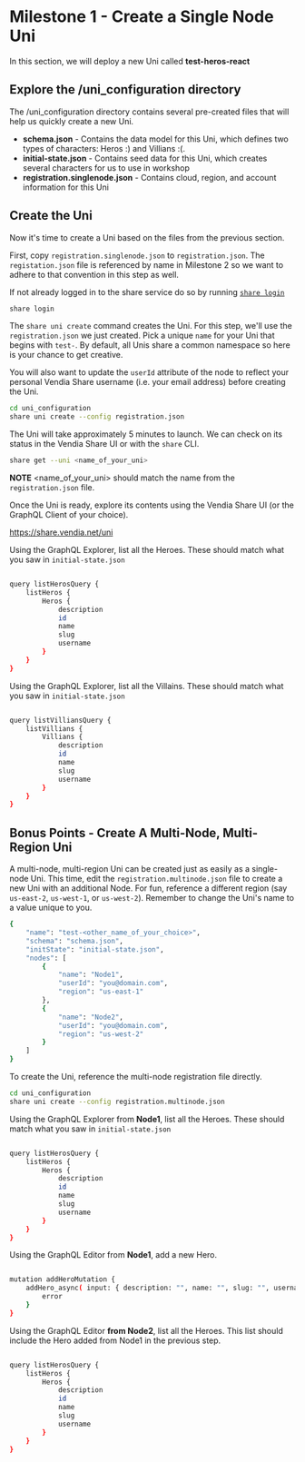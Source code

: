 # Milestone 1 - Create a Single Node Uni
In this section, we will deploy a new Uni called **test-heros-react**

## Explore the /uni_configuration directory
The /uni_configuration directory contains several pre-created files that will help us quickly create a new Uni.

* __schema.json__ - Contains the data model for this Uni, which defines two types of characters: Heros :) and Villians :(.
* __initial-state.json__ - Contains seed data for this Uni, which creates several characters for us to use in workshop
* __registration.singlenode.json__ - Contains cloud, region, and account information for this Uni

## Create the Uni
Now it's time to create a Uni based on the files from the previous section.

First, copy `registration.singlenode.json` to `registration.json`.  The `registation.json` file is referenced by name in Milestone 2 so we want to adhere to that convention in this step as well.

If not already logged in to the share service do so by running [`share login`](https://vendia.net/docs/share/cli/commands/login)

```bash
share login
```
 
The `share uni create` command creates the Uni.  For this step, we'll use the `registration.json` we just created.  Pick a unique `name` for your Uni  that begins with `test-`.  By default, all Unis share a common namespace so here is your chance to get creative.

You will also want to update the `userId` attribute of the node to reflect your personal Vendia Share username (i.e. your email address) before creating the Uni.

```bash
cd uni_configuration
share uni create --config registration.json
```

The Uni will take approximately 5 minutes to launch.  We can check on its status in the Vendia Share UI or with the `share` CLI.

```bash
share get --uni <name_of_your_uni>
```

**NOTE** <name_of_your_uni> should match the name from the `registration.json` file.

Once the Uni is ready, explore its contents using the Vendia Share UI (or the GraphQL Client of your choice).

https://share.vendia.net/uni

Using the GraphQL Explorer, list all the Heroes.  These should match what you saw in `initial-state.json`

```bash

query listHerosQuery {
    listHeros {
        Heros {
            description
            id
            name
            slug
            username
        }
    }
}

```

Using the GraphQL Explorer, list all the Villains.  These should match what you saw in `initial-state.json`

```bash

query listVilliansQuery {
    listVillians {
        Villians {
            description
            id
            name
            slug
            username
        }
    }
}

```

## Bonus Points - Create A Multi-Node, Multi-Region Uni
A multi-node, multi-region Uni can be created just as easily as a single-node Uni.  This time, edit the `registration.multinode.json` file to create a new Uni with an additional Node.  For fun, reference a different region (say `us-east-2`, `us-west-1`, or `us-west-2`).  Remember to change the Uni's name to a value unique to you.

```bash
{
    "name": "test-<other_name_of_your_choice>",
    "schema": "schema.json",
    "initState": "initial-state.json",
    "nodes": [
        {
            "name": "Node1",
            "userId": "you@domain.com",
            "region": "us-east-1"
        },
        {
            "name": "Node2",
            "userId": "you@domain.com",
            "region": "us-west-2"
        }
    ]
}
```

To create the Uni, reference the multi-node registration file directly.

```bash
cd uni_configuration
share uni create --config registration.multinode.json
```

Using the GraphQL Explorer from __Node1__, list all the Heroes.  These should match what you saw in `initial-state.json`

```bash

query listHerosQuery {
    listHeros {
        Heros {
            description
            id
            name
            slug
            username
        }
    }
}


```

Using the GraphQL Editor from __Node1__, add a new Hero.

```bash

mutation addHeroMutation {
    addHero_async( input: { description: "", name: "", slug: "", username: "" } ) {
        error
    }
}

```

Using the GraphQL Editor __from Node2__, list all the Heroes.  This list should include the Hero added from Node1 in the previous step.

```bash

query listHerosQuery {
    listHeros {
        Heros {
            description
            id
            name
            slug
            username
        }
    }
}

```
